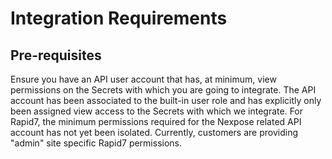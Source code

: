 [title]: # (Requirements)
[tags]: # (introduction)
[priority]: # (1)
# Integration Requirements

## Pre-requisites

Ensure you have an API user account that has, at minimum, view permissions on the Secrets with which you are going to integrate. The API account has been associated to the built-in user role and has explicitly only been assigned view
access to the Secrets with which we integrate. For Rapid7, the minimum permissions required for the Nexpose related API account has not yet been isolated. Currently, customers are providing "admin" site specific Rapid7 permissions.
